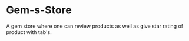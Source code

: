 # Gem-s-Store
A gem store where one can review products as well as give star rating of product with tab's.
